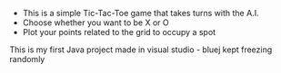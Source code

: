 * This is a simple Tic-Tac-Toe game that takes turns with the A.I. 
* Choose whether you want to be X or O 
* Plot your points related to the grid to occupy a spot

This is my first Java project made in visual studio - bluej kept freezing randomly
